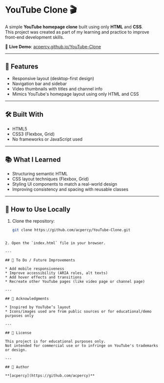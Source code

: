 # YouTube Clone 🎬

A simple **YouTube homepage clone** built using only **HTML** and **CSS**.  
This project was created as part of my learning and practice to improve front-end development skills.

🔗 **Live Demo**: [acpercy.github.io/YouTube-Clone](https://acpercy.github.io/YouTube-Clone/)

---

## 🚀 Features

- Responsive layout (desktop-first design)
- Navigation bar and sidebar
- Video thumbnails with titles and channel info
- Mimics YouTube's homepage layout using only HTML and CSS

---

## 🛠️ Built With

- HTML5
- CSS3 (Flexbox, Grid)
- No frameworks or JavaScript used

---

## 📚 What I Learned

- Structuring semantic HTML
- CSS layout techniques (Flexbox, Grid)
- Styling UI components to match a real-world design
- Improving consistency and spacing with reusable classes

---

## 📝 How to Use Locally

1. Clone the repository:
   ```bash
   git clone https://github.com/acpercy/YouTube-Clone.git
````

2. Open the `index.html` file in your browser.

---

## 📌 To Do / Future Improvements

* Add mobile responsiveness
* Improve accessibility (ARIA roles, alt texts)
* Add hover effects and transitions
* Recreate other YouTube pages (like video page or channel page)

---

## 🙌 Acknowledgments

* Inspired by YouTube’s layout
* Icons/images used are from public sources or for educational/demo purposes only

---

## 📄 License

This project is for educational purposes only.
Not intended for commercial use or to infringe on YouTube's trademarks or design.

---

## 👤 Author

**[acpercy](https://github.com/acpercy)**




